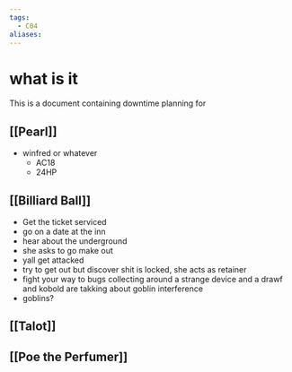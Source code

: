 ```yaml
---
tags:
  - C04
aliases:
---
```


 # what is it
This is a document containing downtime planning for 


 ## [[Pearl]]
 - winfred or whatever
	 - AC18
	 -  24HP


 ## [[Billiard Ball]]
 - Get the ticket serviced
 - go on a date at the inn
 - hear about the underground
 - she asks to go make out 
 - yall get attacked 
 - try to get out but discover shit is locked, she acts as retainer 
 - fight your way to bugs collecting around a strange device and a drawf and kobold are takking about goblin interference 
 - goblins?
 ## [[Talot]]
  
 ## [[Poe the Perfumer]]
 
